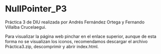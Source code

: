 # NullPointer_P3

Práctica 3 de DIU realizada por Andrés Fernández Ortega y Fernando Villalba Crucelaegui.

Para visualizar la página web pinchar en el enlace superior, aunque de esta forma no se visualizan los iconos, recomendamos descargar el archivo Práctica3.zip, descomprimir y abrir index.html.
